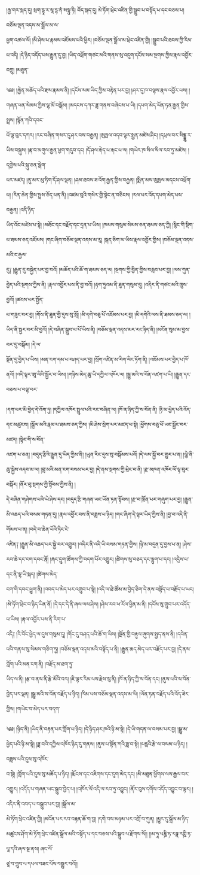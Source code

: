 ﻿  
།རྒྱ་གར་སྐད་དུ། སྲག་དྷཱ་ར་སཱ་དྷ་ནཾ་སསྟུ་ཏི། བོད་སྐད་དུ། མེ་ཏོག་ཕྲེང་འཛིན་གྱི་སྒྲུབ་པ་བསྟོད་པ་དང་བཅས་པ། བཅོམ་ལྡན་འདས་མ་སྒྲོལ་མ་ལ་  
ཕྱག་འཚལ་ལོ། །མི་ཤེས་པ་རྣམས་འཇོམས་པའི་ཕྱིར། །བཅོམ་ལྡན་སྒྲོལ་མ་ཕྲེང་འཛིན་གྱི། །སྒྲུབ་པའི་ཐབས་ཀྱི་རིམ་པ་འདི། །དེ་ཉིད་འདོད་པས་རྒྱུན་དུ་བྱ། །ཡིད་འཕྲོག་གཙང་མའི་གནས་སུ་འདུག་དངོས་སམ་སྔགས་ཀྱིས་རྣལ་འབྱོར་བཀྲུ། །མཐུན་  
  
༄༅། །རྐྱེན་མཆོད་པའི་རྫས་རྣམས་ནི། །དངོས་སམ་ཡིད་ཀྱིས་བརྟེན་པར་བྱ། །ཤར་དུ་ཁ་བལྟས་རྣལ་འབྱོར་པས། །གཞན་ཕན་སེམས་ཀྱིས་ལྷ་མོ་བསྒོམ། །མདངས་དཀར་ཟླ་གནས་བཞེངས་པ་ཡི། །དཔག་མེད་ཡོན་ཏན་རྒྱན་གྱིས་སྤྲས། །སྟོན་ཀའི་དབང་  
པོ་ལྟ་བུར་དཀར། །རང་བཞིན་གསར་དུ་ཤར་བས་བརྒྱན། །ཨུཏྤལ་འདབ་ལྟར་སྤྱན་མཛེས་ཤིང། །དཔྲལ་བར་སིནྡྷུ་ར་ཡིས་བསྐུས། །རྣ་བ་མགུལ་རྒྱན་ཕྱག་གདུབ་དང། །དོ་ཤལ་རྐེད་པ་རྐང་པ་ལ། །གཡེར་ཁ་སིལ་སིལ་རབ་ཏུ་མཛེས། །དགྱེས་པའི་སྐུ་ཅན་སྒེག་  
པར་མཛད། །ནུ་མར་མུ་ཏིག་དོ་ཤལ་ལྡན། །ཤམ་ཐབས་ཟ་འོག་རྒྱན་གྱིས་བརྒྱན། །སྨིན་མས་ཨུཏྤལ་མདངས་འཕྲོག་པ། །རིན་ཆེན་གྱིས་སྤྲས་ཅོད་པན་ནི། །འཛམ་བུའི་གསེར་གྱི་སྟེང་ན་བཅིངས། །རལ་པར་འོད་དཔག་མེད་པས་བརྒྱན། །འདི་ཉིད་  
ཡིད་འོང་མཛེས་པ་སྟེ། །མཐོང་དང་བརྗོད་དང་དྲན་པ་ཡིས། །ཁམས་གསུམ་སེམས་ཅན་ཐམས་ཅད་ཀྱི། །སྙིང་གི་སྡིག་པ་ཐམས་ཅད་འཇོམས། །གང་ཞིག་བཅོམ་ལྡན་འདས་མ་རུ། །སྐད་ཅིག་མ་ཡིས་རྣལ་འབྱོར་གྱིས། །བཅོམ་ལྡན་འདས་མའི་ང་རྒྱལ་  
དུ༑ །རྒྱུན་དུ་བསྐྱེད་པར་བྱ་བའོ། །མཆོད་པའི་ཆོ་ག་ཐམས་ཅད་ལ། །སྔགས་ཀྱི་བྱིན་གྱིས་བརླབ་པར་བྱ། །ལས་ཀུན་བྱེད་པའི་སྔགས་ཀྱིས་ནི། །རྣལ་འབྱོར་པས་ནི་བྱ་བའོ། །རྟག་ཏུའམ་ནི་ཐུན་གསུམ་དུ། །འདིར་ནི་གཙང་མའི་ཁྲུས་བྱའོ། །ཚངས་པར་སྤྱོད་  
པ་གཟུང་བར་བྱ། །གོས་ནི་ཐུན་གྱི་དུས་སུ་སྤོ། །མི་དགེ་བཅུ་པོ་འཇོམས་པར་བྱ། །མི་དགེའི་ལས་ནི་ཐམས་ཅད་ལ། །ཡིད་ནི་སྦྱར་བར་མི་བྱའོ། །དེ་བཞིན་སྒྲུབ་པ་པོ་ཡིས་ནི། །བཅོམ་ལྡན་འདས་མར་རང་ཉིད་ནི། །མངོན་སུམ་མ་བྱས་བར་དུ་བསྒོམ། །དེ་ལ་  
སྔོན་དུ་བྱེད་པ་ཡིས། །མན་ངག་དམ་པ་བཤད་པར་བྱ། །སྲོག་འཛིན་མ་རིག་ལིང་ཏོག་ནི། །འཇོམས་པར་བྱེད་པ་ཁོ་ནའོ། །འདི་ལྟར་ཨཱ་ལིའི་སྦྱོར་བ་ཡིས། །གཉིས་མེད་ཆུ་ཡི་དཀྱིལ་འཁོར་ལ། །སྒྱུ་མའི་ས་བོན་འཛག་པ་ཡི། །རྒྱུན་དང་བཅས་པ་བལྟ་བར་  
  
།དག་པར་མི་བྱེད་དེ་འོག་ཏུ། །དཀྱིལ་འཁོར་སྤྲུལ་པའི་རང་བཞིན་ལ། །ཁོ་ན་ཉིད་ཀྱི་ས་བོན་ནི། །ཉི་མ་ཕྱེད་པའི་འོད་དང་མཚུངས། །སྒྲོལ་མའི་རྣམ་པ་ཐམས་ཅད་ཀྱིས། །མི་ཤེས་སྲེག་པར་མཛད་པ་སྟེ། །ཕྱོགས་བཅུ་པོ་ཡང་སྦྱོང་བར་མཛད། །སྟེང་གི་ས་བོན་  
འཛག་པ་ཅན། །བདུད་རྩིའི་རྒྱུན་དུ་ཡིད་ཀྱིས་ནི། །ཡུན་རིང་དུས་སུ་བསྒོམས་པའོ། །དེ་ལས་སྐྱོ་བར་གྱུར་པ་ན། །ལྕེ་ནི་ཆུ་སྐྱེས་འདབ་མ་ལ། །བླ་མའི་མན་ངག་བསམ་པར་བྱ། །དེ་ནས་སྔགས་ཀྱི་ཕྲེང་བ་ནི། །རྫ་མཁན་འཁོར་ལོ་ལྟ་བུར་བསྐོར། །ནོར་བུ་སྔགས་ཀྱི་སྟོབས་ཀྱིས་ནི། །  
དེ་བཞིན་གཤེགས་པའི་ཡེ་ཤེས་དང། །བདུད་རྩི་གཞན་ཡང་ཡོན་ཏན་སྟོབས། །རྫ་བ་ཁྲོན་པར་གཞུག་པར་བྱ། །རྒྱུན་མི་འཆད་པའི་བསམ་གཏན་དུ། །རྣལ་འབྱོར་བས་ནི་བཟླས་པ་ཉིད། །གང་ཞིག་དེ་ལྟར་ཡིད་ཀྱིས་ནི། །བྱ་བ་འདི་ནི་གོམས་པ་ན། །བདེ་བ་ཆེན་པོའི་ཏིང་ངེ་  
འཛིན༑ །རྒྱུན་མི་འཆད་པར་སྐྱེ་བར་འགྱུར། །འདིར་ནི་འདི་ཡི་བསམ་གཏན་གྱིས། །ཉི་མ་བདུན་དུ་བྱས་པ་ན། །ཤེས་རབ་ཆེ་དང་ངག་དབང་རྣོ། །རྐང་དྲུག་ཚོགས་ཀྱི་བདག་པོར་འགྱུར། །ཚིགས་སུ་བཅད་དང་ལྷུག་པ་དང། །འདྲེས་པ་དང་ནི་ལྷ་ཡི་སྐད། །ཚེགས་མེད་  
ངག་གི་དབང་ཕྱུག་ནི། །འབད་པ་མེད་པར་འགྲུབ་པ་སྟེ། །འདི་ལ་ཐེ་ཚོམ་མ་བྱེད་ཅིག་དེ་ནས་བསྟོད་པ་བརྗོད་པ་ཡང། །མེ་ཏོག་ཕྲེང་བ་ཉིད་ཡིན་ནོ། །དེ་དང་དེ་ནི་ཞལ་ལས་ཤེས། །ཤེས་རབ་ཕ་རོལ་ཕྱིན་མ་ནི། །དངོས་སུ་གྲུབ་པར་འདོད་པ་ཡིས། །རྣལ་འབྱོར་པས་ནི་རིག་པ་  
འདི༑ །རི་བོང་ཕྱེད་ལ་དུས་གསུམ་དུ། །གོང་དུ་བཤད་པའི་ཆོ་ག་ཡིས། །སྔོན་གྱི་བརྟུལ་ཞུགས་སྤྱད་ནས་ནི། །དབེན་པའི་གནས་སུ་སེམས་གཅིག་ཏུ། །བཅོམ་ལྡན་འདས་མའི་བསྟོད་པ་ནི། །རྒྱུན་ཆད་མེད་པར་བརྗོད་པར་བྱ། །དེ་ནས་ཀློག་པའི་མན་ངག་ནི། །བརྗོད་མ་ཐག་ཏུ་  
ཡིད་ལ་ནི། །རྩ་བ་ནས་ནི་རྩེ་མོའི་བར། །ཇི་ལྟར་རིམ་པས་རྗེས་སུ་ནི། །ཁོ་ན་ཉིད་ཀྱི་ས་བོན་དང། །ནུས་པའི་ས་བོན་བྱེད་པར་ལྡན། །སྒྱུ་མའི་ས་བོན་བརྗོད་པ་ཉིད། །རིམ་པས་བཅོམ་ལྡན་འདས་མ་ཡི། །ཡོན་ཏན་བརྗོད་པའི་འོད་ཟེར་གྱིས། །གཡེང་བ་མེད་པར་བདག་  
  
༄༅། །ཉིད་ནི། །ཡིད་ནི་བརྟན་པར་ཀློག་པ་ཉིད། །དེ་ཉིད་ཤར་ཁའི་ཉི་མ་སྟེ། །དེ་ཡི་གདན་ལ་བསམ་པར་བྱ། །སྒྱུ་མ་ཕྱེད་པའི་ཉི་མ་སྟེ། །ཟླ་བའི་དཀྱིལ་འཁོར་ཉིད་དུ་གནས། །ནུས་པ་སྟོན་ཀའི་ཟླ་བ་སྟེ། །པདྨའི་རྩེ་ལ་བསམ་པ་ཉིད། །བཟླས་པའི་དུས་སུ་འཁོར་  
བ་སྟེ། །ཀློག་པའི་དུས་སུ་མཆོད་པ་ཉིད། །རྨོངས་དང་འཇིགས་དང་དུག་མེད་དང། །མི་མཐུན་ཕྱོགས་ལས་རྒྱལ་བར་འགྱུར། །འདོད་པ་གཞན་ཡང་སྒྲུབ་བྱེད་པ། །འཁོར་ལོ་འདི་ལ་རབ་ཏུ་འབྱུང། །ནོར་བུས་དགོས་འདོད་འབྱུང་བ་ལྟར། །འདིར་ནི་འབད་པ་བསྒྲུབ་པར་བྱ། །སྒྲོལ་མ་  
མེ་ཏོག་ཕྲེང་འཛིན་གྱི། །མངོན་པར་རབ་བརྟན་ཆོ་ག་བྱ། །དགེ་བས་མཉམ་པར་འགྲོ་བ་ཀུན། །མྱུར་དུ་སྒྲོལ་མ་ཉིད་མཚུངས་ཤོག་མེ་ཏོག་ཕྲེང་འཛིན་སྒྲོལ་མའི་བསྟོད་པ་དང་བཅས་པའི་སྒྲུབ་པ་རྫོགས་སོ།། །།མ་ཧཱ་པཎྜི་ཏ་རཏྣ་རཀྵི་ཏ་པཱ་དའི་ཞལ་སྔ་ནས། ཞང་ལོ་  
ཙཱ་བ་གྲུབ་པ་དཔལ་བཟང་པོས་བསྒྱུར་བའོ།།  
  
  
